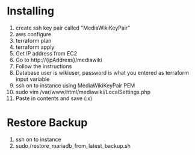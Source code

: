 # Installing

1. create ssh key pair called "MediaWikiKeyPair"
1. aws configure
1. terraform plan
1. terraform apply
1. Get IP address from EC2
1. Go to http://{ipAddress}/mediawiki
1. Follow the instructions
1. Database user is wikiuser, password is what you entered as terraform input variable
1. ssh on to instance using MediaWikiKeyPair PEM
1. sudo vim /var/www/html/mediawiki/LocalSettings.php
1. Paste in contents and save (:x)

# Restore Backup

1. ssh on to instance
1. sudo /restore\_mariadb\_from\_latest\_backup.sh
